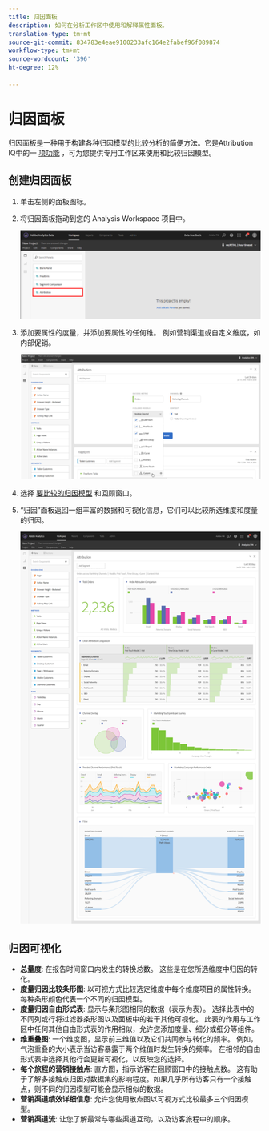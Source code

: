 ```yaml
---
title: 归因面板
description: 如何在分析工作区中使用和解释属性面板。
translation-type: tm+mt
source-git-commit: 834783e4eae9100233afc164e2fabef96f089874
workflow-type: tm+mt
source-wordcount: '396'
ht-degree: 12%

---
```



# 归因面板

归因面板是一种用于构建各种归因模型的比较分析的简便方法。它是Attribution IQ中的一 [项功能](../attribution/overview.md) ，可为您提供专用工作区来使用和比较归因模型。

## 创建归因面板

1. 单击左侧的面板图标。
1. 将归因面板拖动到您的 Analysis Workspace 项目中。

   ![新的归因面板](assets/Attribution_Panel_1.png)

1. 添加要属性的度量，并添加要属性的任何维。 例如营销渠道或自定义维度，如内部促销。

   ![选择维度和度量](assets/attribution_panel2.png)

1. 选择 [要比较的归因模型](../attribution/models.md) 和回顾窗口。

1. “归因”面板返回一组丰富的数据和可视化信息，它们可以比较所选维度和度量的归因。

   ![归因可视化](assets/attr_panel_vizs.png)

## 归因可视化

* **总量度**: 在报告时间窗口内发生的转换总数。 这些是在您所选维度中归因的转化。
* **度量归因比较条形图**: 以可视方式比较选定维度中每个维度项目的属性转换。 每种条形颜色代表一个不同的归因模型。
* **度量归因自由形式表**: 显示与条形图相同的数据（表示为表）。 选择此表中的不同列或行将过滤器条形图以及面板中的若干其他可视化。 此表的作用与工作区中任何其他自由形式表的作用相似，允许您添加度量、细分或细分等组件。
* **维重叠图**: 一个维度图，显示前三维值以及它们共同参与转化的频率。 例如，气泡重叠的大小表示当访客暴露于两个维值时发生转换的频率。 在相邻的自由形式表中选择其他行会更新可视化，以反映您的选择。
* **每个旅程的营销接触点**: 直方图，指示访客在回顾窗口中的接触点数。 这有助于了解多接触点归因对数据集的影响程度。如果几乎所有访客只有一个接触点，则不同的归因模型可能会显示相似的数据。
* **营销渠道绩效详细信息**: 允许您使用散点图以可视方式比较最多三个归因模型。
* **营销渠道流**: 让您了解最常与哪些渠道互动，以及访客旅程中的顺序。
